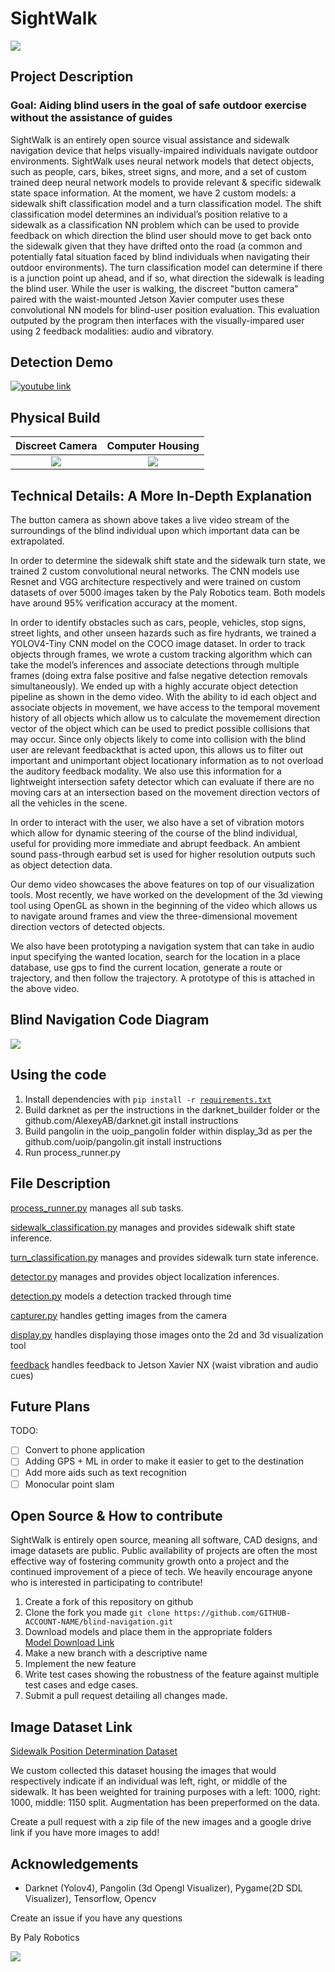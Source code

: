 # SightWalk

![](assets/JetsonCase.png)

## Project Description

### Goal: Aiding blind users in the goal of safe outdoor exercise without the assistance of guides

SightWalk is an entirely open source visual assistance and sidewalk navigation device that helps visually-impaired individuals navigate outdoor environments. SightWalk uses neural network models that detect objects, such as people, cars, bikes, street signs, and more, and a set of custom trained deep neural network models to provide relevant & specific sidewalk state space information. At the moment, we have 2 custom models: a sidewalk shift classification model and a turn classification model. The shift classification model determines an individual’s position relative to a sidewalk as a classification NN problem which can be used to provide feedback on which direction the blind user should move to get back onto the sidewalk given that they have drifted onto the road (a common and potentially fatal situation faced by blind individuals when navigating their outdoor environments). The turn classification model can determine if there is a junction point up ahead, and if so, what direction the sidewalk is leading the blind user. While the user is walking, the discreet "button camera" paired with the waist-mounted Jetson Xavier computer uses these convolutional NN models for blind-user position evaluation. This evaluation outputed by the program then interfaces with the visually-impared user using 2 feedback modalities: audio and vibratory. 


## Detection Demo

[![youtube link](assets/Youtube.png)](https://www.youtube.com/watch?v=xqhnR9QOT2w)


## Physical Build

Discreet Camera            | Computer Housing
:-------------------------:|:-------------------------:
![](assets/DesignV2Camera.png)  |  ![](assets/DesignV2Worn.png)

## Technical Details: A More In-Depth Explanation
The button camera as shown above takes a live video stream of the surroundings of the blind individual upon which important data can be extrapolated. 

In order to determine the sidewalk shift state and the sidewalk turn state, we trained 2 custom convolutional neural networks. The CNN models use Resnet and VGG architecture respectively and were trained on custom datasets of over 5000 images taken by the Paly Robotics team. Both models have around 95% verification accuracy at the moment. 

In order to identify obstacles such as cars, people, vehicles, stop signs, street lights, and other unseen hazards such as fire hydrants, we trained a YOLOV4-Tiny CNN model on the COCO image dataset. In order to track objects through frames, we wrote a custom tracking algorithm which can take the model’s inferences and associate detections through multiple frames (doing extra false positive and false negative detection removals simultaneously). We ended up with a highly accurate object detection pipeline as shown in the demo video. With the ability to id each object and associate objects in movement, we have access to the temporal movement history of all objects which allow us to calculate the movemement direction vector of the object which can be used to predict possible collisions that may occur. Since only objects likely to come into collision with the blind user are relevant feedbackthat is acted upon, this allows us to filter out important and unimportant object locationary information as to not overload the auditory feedback modality. We also use this information for a lightweight intersection safety detector which can evaluate if there are no moving cars at an intersection based on the movement direction vectors of all the vehicles in the scene.

In order to interact with the user, we also have a set of vibration motors which allow for dynamic steering of the course of the blind individual, useful for providing more immediate and abrupt feedback. An ambient sound pass-through earbud set is used for higher resolution outputs such as object detection data.

Our demo video showcases the above features on top of our visualization tools. Most recently, we have worked on the development of the 3d viewing tool using OpenGL as shown in the beginning of the video which allows us to navigate around frames and view the three-dimensional movement direction vectors of detected objects.

We also have been prototyping a navigation system that can take in audio input specifying the wanted location, search for the location in a place database, use gps to find the current location, generate a route or trajectory, and then follow the trajectory. A prototype of this is attached in the above video.

## Blind Navigation Code Diagram

![](assets/Code_Diagram.png)

## Using the code
1. Install dependencies with `pip install -r `[`requirements.txt`](requirements.txt)
2. Build darknet as per the instructions in the darknet_builder folder or the github.com/AlexeyAB/darknet.git install instructions
3. Build pangolin in the uoip_pangolin folder within display_3d as per the github.com/uoip/pangolin.git install instructions
4. Run process_runner.py

## File Description

[process_runner.py](process_runner.py) manages all sub tasks.

[sidewalk_classification.py](sidewalk_classification) manages and provides sidewalk shift state inference.

[turn_classification.py](sidewalk_classification) manages and provides sidewalk turn state inference.

[detector.py](person_automobile_sign_detection/detector.py) manages and provides object localization inferences.

[detection.py](person_automobile_sign_detection/detection.py) models a detection tracked through time

[capturer.py](capturer.py) handles getting images from the camera

[display.py](display.py) handles displaying those images onto the 2d and 3d visualization tool

[feedback](feedback/) handles feedback to Jetson Xavier NX (waist vibration and audio cues)



## Future Plans

TODO:
* [ ] Convert to phone application
* [ ] Adding GPS + ML in order to make it easier to get to the destination
* [ ] Add more aids such as text recognition
* [ ] Monocular point slam

## Open Source & How to contribute

SightWalk is entirely open source, meaning all software, CAD designs, and image datasets are public. Public availability of projects are often the most effective way of fostering community growth onto a project and the continued improvement of a piece of tech. We heavily encourage anyone who is interested in participating to contribute!

1. Create a fork of this repository on github
2. Clone the fork you made ``git clone https://github.com/GITHUB-ACCOUNT-NAME/blind-navigation.git``
3. Download models and place them in the appropriate folders <br> [Model Download Link](https://drive.google.com/file/d/1AinPk80U0Euq6phM6UEneZsE8TIypnoy/view?usp=sharing)
4. Make a new branch with a descriptive name
5. Implement the new feature
6. Write test cases showing the robustness of the feature against multiple test cases and edge cases.
7. Submit a pull request detailing all changes made.

## Image Dataset Link

[Sidewalk Position Determination Dataset](https://drive.google.com/file/d/1hT2aOikyk8xYNjPstqaAtFY1kt-81E8O/view?usp=sharing)

We custom collected this dataset housing the images that would respectively indicate if an individual was left, right, or middle of the sidewalk. It has been weighted for training purposes with a left: 1000, right: 1000, middle: 1150 split. Augmentation has been preperformed on the data. 

Create a pull request with a zip file of the new images and a google drive link if you have more images to add!

## Acknowledgements
* Darknet (Yolov4), Pangolin (3d Opengl Visualizer), Pygame(2D SDL Visualizer), Tensorflow, Opencv

Create an issue if you have any questions

By Paly Robotics

![](assets/Logo.png)
